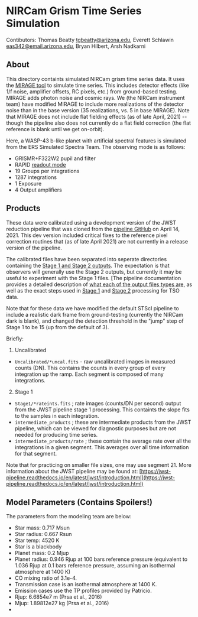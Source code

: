 # NIRCam Grism Time Series Simulation

Contibutors: Thomas Beatty [tgbeatty@arizona.edu](mailto:tgbeatty@arizona.edu), Everett Schlawin [eas342@email.arizona.edu](mailto:eas342@email.arizona.edu), Bryan Hilbert, Arsh Nadkarni

## About

This directory containts simulated NIRCam grism time series data. It uses the [MIRAGE tool](https://mirage-data-simulator.readthedocs.io) to simulate time series. This includes detector effects (like 1/f noise, amplifier offsets, RC pixels, etc.) from ground-based testing. MIRAGE adds photon noise and cosmic rays. We (the NIRCam instrument team) have modified MIRAGE to include more realizations of the detector noise than in the base version (35 realizations, vs. 5 in base MIRAGE). Note that MIRAGE does not include flat fielding effects (as of late April, 2021) -- though the pipeline also does not currently do a flat field correction (the flat reference is blank until we get on-orbit). 

Here, a WASP-43 b-like planet with artificial spectral features is simulated from the ERS Simulated Spectra Team. The observing mode is as follows:

* GRISMR+F322W2 pupil and filter
* RAPID [readout mode](https://jwst-docs.stsci.edu/near-infrared-camera/nircam-instrumentation/nircam-detector-overview/nircam-detector-readout-patterns)
* 19 Groups per integrations
* 1287 integrations
* 1 Exposure
* 4 Output amplifiers

## Products

These data were calibrated using a development version of the JWST reduction pipeline that was cloned from the [pipeline GitHub](https://github.com/spacetelescope/jwst) on April 14, 2021. This dev version included critical fixes to the reference pixel correction routines that (as of late April 2021) are not currently in a release version of the pipeline.

The calibrated files have been separated into seperate directories containing the [Stage 1 and Stage 2 outputs](https://jwst-pipeline.readthedocs.io/en/latest/jwst/data_products/stages.html). The expectation is that observers will generally use the Stage 2 outputs, but currently it may be useful to experiment with the Stage 1 files. [The pipeline documentation provides a detailed description of [what each of the output files types are](https://jwst-pipeline.readthedocs.io/en/latest/jwst/data_products/product_types.html), as well as the exact steps used in [Stage 1](https://jwst-pipeline.readthedocs.io/en/latest/jwst/pipeline/calwebb_detector1.html#calwebb-detector1) and [Stage 2](https://jwst-pipeline.readthedocs.io/en/latest/jwst/pipeline/calwebb_spec2.html#calwebb-spec2) processing for TSO data.

Note that for these data we have modified the default STScI pipeline to include a realistic dark frame from ground-testing (currently the NIRCam dark is blank), and changed the detection threshold in the "jump" step of Stage 1 to be 15 (up from the default of 3). 

Briefly:

1. Uncalibrated
  * `Uncalibrated/*uncal.fits` - raw uncalibrated images in measured counts (DN). This contains the counts in every group of every integration up the ramp. Each segment is composed of many integrations.

2. Stage 1

 - `Stage1/*rateints.fits` ; rate images (counts/DN per second) output from the JWST pipeline stage 1 processing. This containts the slope fits to the samples in each integration.
 - `intermediate_products` ; these are intermediate products from the JWST pipeline, which can be viewed for diagnostic purposes but are not needed for producing time series.
 - `intermediate_products/rate` ; these contain the average rate over all the integrations in a given segment. This averages over all time information for that segment.

Note that for practicing on smaller file sizes, one may use segment 21. More information about the JWST pipeline may be found at:
[https://jwst-pipeline.readthedocs.io/en/latest/jwst/introduction.html](https://jwst-pipeline.readthedocs.io/en/latest/jwst/introduction.html)

## Model Parameters (Contains Spoilers!)

The parameters from the modeling team are below:

* Star mass: 0.717 Msun
* Star radius: 0.667 Rsun
* Star temp: 4520 K
* Star is a blackbody
* Planet mass: 0.2 Mjup
* Planet radius: 0.946 Rjup at 100 bars reference pressure (equivalent to 1.036 Rjup at 0.1 bars reference pressure, assuming an isothermal atmosphere at 1400 K)
* CO mixing ratio of 3.1e-4.
* Transmission case is an isothermal atmosphere at 1400 K.
* Emission cases use the TP profiles provided by Patricio.
* Rjup: 6.6854e7 m (Prsa et al., 2016)
* Mjup: 1.89812e27 kg (Prsa et al., 2016)
*

